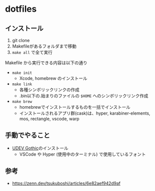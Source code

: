 # dotfiles

## インストール

1. git clone
2. Makefileがあるフォルダまで移動
3. `make all` で全て実行

Makefile から実行できる内容は以下の通り

- `make init`
  - Xcode, homebrew のインストール
- `make link`
  - 各種シンボリックリンクの作成
  - .bin以下の.始まりのファイルの `$HOME` へのシンボリックリンク作成
- `make brew`
  - homebrewでインストールするものを一括でインストール
  - インストールされるアプリ群(cask)は、hyper, karabiner-elements, mos, rectangle, vscode, warp

## 手動でやること

- [UDEV Gothic](https://github.com/yuru7/udev-gothic)のインストール
  - VSCode や Hyper (使用中のターミナル) で使用しているフォント

## 参考

- https://zenn.dev/tsukuboshi/articles/6e82aef942d9af